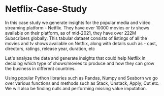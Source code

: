 # Netflix-Case-Study
In this case study we generate insights for the popular media and video streaming platform - Netflix. They have over 10000 movies or tv shows available on their platform, as of mid-2021, they have over 222M Subscribers globally. This tabular dataset consists of listings of all the movies and tv shows available on Netflix, along with details such as - cast, directors, ratings, release year, duration, etc

Let's analyze the data and generate insights that could help Netflix in deciding which type of shows/movies to produce and how they can grow the business in different countries.

Using popular Python libraries such as Pandas, Numpy and Seaborn we go over various functions and methods such as Stack, Unstack, Apply, Cut etc. We will also be finding nulls and performing missing value imputation.
